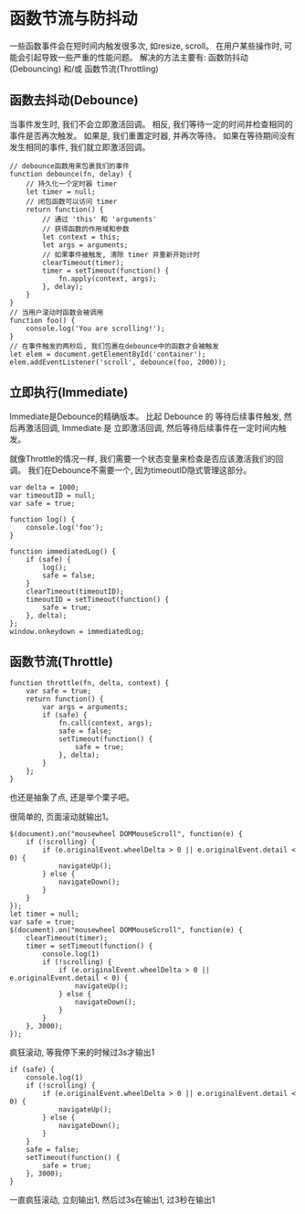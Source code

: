 # 函数节流与防抖动

一些函数事件会在短时间内触发很多次, 如resize, scroll。 在用户某些操作时, 可能会引起导致一些严重的性能问题。 解决的方法主要有: 函数防抖动(Debouncing) 和/或 函数节流(Throttling)

## 函数去抖动(Debounce)

当事件发生时, 我们不会立即激活回调。 相反, 我们等待一定的时间并检查相同的事件是否再次触发。 如果是, 我们重置定时器, 并再次等待。 如果在等待期间没有发生相同的事件, 我们就立即激活回调。 

    // debounce函数用来包裹我们的事件
    function debounce(fn, delay) {
        // 持久化一个定时器 timer
        let timer = null; 
        // 闭包函数可以访问 timer
        return function() {
            // 通过 'this' 和 'arguments'
            // 获得函数的作用域和参数
            let context = this; 
            let args = arguments; 
            // 如果事件被触发, 清除 timer 并重新开始计时
            clearTimeout(timer); 
            timer = setTimeout(function() {
                fn.apply(context, args); 
            }, delay); 
        }
    }
    // 当用户滚动时函数会被调用
    function foo() {
        console.log('You are scrolling!'); 
    }
    // 在事件触发的两秒后, 我们包裹在debounce中的函数才会被触发
    let elem = document.getElementById('container'); 
    elem.addEventListener('scroll', debounce(foo, 2000)); 

## 立即执行(Immediate)

Immediate是Debounce的精确版本。 比起 Debounce 的 等待后续事件触发, 然后再激活回调, Immediate 是 立即激活回调, 然后等待后续事件在一定时间内触发。 

就像Throttle的情况一样, 我们需要一个状态变量来检查是否应该激活我们的回调。 我们在Debounce不需要一个, 因为timeoutID隐式管理这部分。 

    var delta = 1000; 
    var timeoutID = null; 
    var safe = true; 

    function log() {
        console.log('foo'); 
    }

    function immediatedLog() {
        if (safe) {
            log(); 
            safe = false; 
        }
        clearTimeout(timeoutID); 
        timeoutID = setTimeout(function() {
            safe = true; 
        }, delta); 
    }; 
    window.onkeydown = immediatedLog; 

## 函数节流(Throttle)

    function throttle(fn, delta, context) {
        var safe = true; 
        return function() {
            var args = arguments; 
            if (safe) {
                fn.call(context, args); 
                safe = false; 
                setTimeout(function() {
                    safe = true; 
                }, delta); 
            }
        }; 
    }

也还是抽象了点, 还是举个栗子吧。 

很简单的, 页面滚动就输出1。 

    $(document).on("mousewheel DOMMouseScroll", function(e) {
        if (!scrolling) {
            if (e.originalEvent.wheelDelta > 0 || e.originalEvent.detail < 0) {
                navigateUp(); 
            } else {
                navigateDown(); 
            }
        }
    }); 
    let timer = null; 
    var safe = true; 
    $(document).on("mousewheel DOMMouseScroll", function(e) {
        clearTimeout(timer); 
        timer = setTimeout(function() {
            console.log(1)
            if (!scrolling) {
                if (e.originalEvent.wheelDelta > 0 || e.originalEvent.detail < 0) {
                    navigateUp(); 
                } else {
                    navigateDown(); 
                }
            }
        }, 3000); 
    }); 

疯狂滚动, 等我停下来的时候过3s才输出1

    if (safe) {
        console.log(1)
        if (!scrolling) {
            if (e.originalEvent.wheelDelta > 0 || e.originalEvent.detail < 0) {
                navigateUp(); 
            } else {
                navigateDown(); 
            }
        }
        safe = false; 
        setTimeout(function() {
            safe = true; 
        }, 3000); 
    }

一直疯狂滚动, 立刻输出1, 然后过3s在输出1, 过3秒在输出1